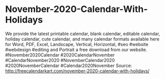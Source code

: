 # November-2020-Calendar-With-Holidays
We provide the latest printable calendar, blank calendar, editable calendar, holiday calendar, cute calendar, and many calendar formats available here for Word, PDF, Excel, Landscape, Vertical, Horizontal, #seo #website #webdesign #editing and Portrait a free download from our website.  #November2020Calendar #2020CalendarNovember #CalendarNovember2020 #NovemberCalendar2020 #2020NovemberCalendar #Calendar2020November Source: http://freecalendarkart.com/november-2020-calendar-with-holidays/
